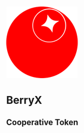 ![Иллюстрация к проекту](https://github.com/Filinomus/BerryX/blob/master/berryx.png)
# BerryX
<div align="center"></div><h2>Cooperative Token</h2>
